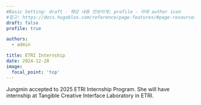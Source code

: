```yaml
---
#Basic Setting: draft - 해당 내용 안보이게; profile - 아래 author icon
#참고: https://docs.hugoblox.com/reference/page-features/#page-resources-attachments-and-links
draft: false 
profile: true

authors: 
  - admin

title: ETRI Internship
date: 2024-12-28
image:
  focal_point: 'top'
---
```


Jungmin accepted to 2025 ETRI Internship Program.
She will have internship at Tangible Creative Interface Laboratory in ETRI.


